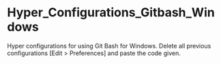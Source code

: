 # Hyper_Configurations_Gitbash_Windows
Hyper configurations for using Git Bash for Windows. Delete all previous configurations [Edit > Preferences] and paste the code given. 
